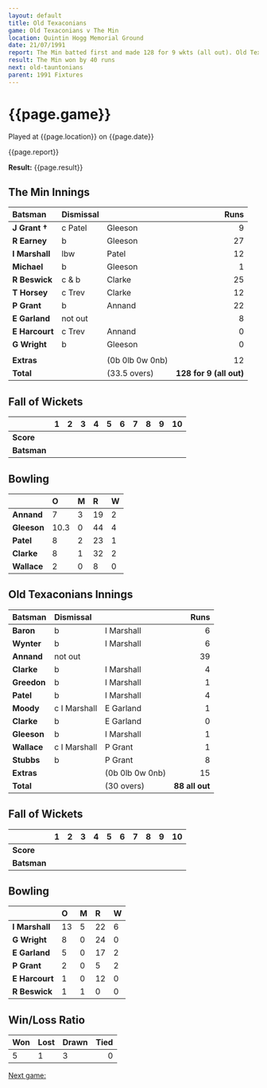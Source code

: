 ```yaml
---
layout: default
title: Old Texaconians
game: Old Texaconians v The Min
location: Quintin Hogg Memorial Ground
date: 21/07/1991
report: The Min batted first and made 128 for 9 wkts (all out). Old Texaconians were bowled out for 88
result: The Min won by 40 runs
next: old-tauntonians
parent: 1991 Fixtures
---
```


# {{page.game}}

Played at {{page.location}} on {{page.date}}

{{page.report}}

**Result:** {{page.result}}

## The Min Innings

| Batsman | Dismissal |  | Runs |
|:---|:---|---|---:|
| **J Grant &#8224;** | c Patel | Gleeson | 9 | 
| **R Earney** | b | Gleeson | 27 | 
| **I Marshall** | lbw | Patel | 12 | 
| **Michael** | b | Gleeson | 1 | 
| **R Beswick** | c & b | Clarke | 25 | 
| **T Horsey** | c Trev | Clarke| 12 | 
| **P Grant** | b | Annand | 22 | 
| **E Garland** | not out |  | 8 | 
| **E Harcourt** | c Trev | Annand | 0 | 
| **G Wright** | b | Gleeson | 0 | 
|  |  |  |  | 
| **Extras** | | (0b 0lb 0w 0nb) | 12 | 
| **Total** | | (33.5 overs) | **128 for 9 (all out)** | 

## Fall of Wickets

| | 1 | 2 | 3 | 4 | 5 | 6 | 7 | 8 | 9 | 10 |
|---|:---:|:---:|:---:|:---:|:---:|:---:|:---:|:---:|:---:|:---:|
| **Score** |  |  |  |  |  |  |  |  |  |  |
| **Batsman** |  |  |  |  |  |  |  |  |  |  |

## Bowling

| | O | M | R | W |
|---|:---|:---|:---|:---|
| **Annand** | 7 | 3 | 19 | 2 | 
| **Gleeson** | 10.3 | 0 | 44 | 4 | 
| **Patel** | 8 | 2 | 23 | 1 | 
| **Clarke** | 8 | 1 | 32 | 2 |
| **Wallace** | 2 | 0 | 8 | 0 |

## Old Texaconians Innings

| Batsman | Dismissal |  | Runs |
|:---|:---|---|---:|
| **Baron** | b | I Marshall | 6 | 
| **Wynter** | b | I Marshall | 6 | 
| **Annand** | not out |  | 39 | 
| **Clarke** | b | I Marshall | 4 | 
| **Greedon** | b | I Marshall | 1 | 
| **Patel** | b | I Marshall | 4 |
| **Moody** | c I Marshall | E Garland | 1 | 
| **Clarke** | b | E Garland | 0 |
| **Gleeson** | b | I Marshall | 1 | 
| **Wallace** | c I Marshall | P Grant | 1 | 
| **Stubbs** | b | P Grant | 8 |
| **Extras** | | (0b 0lb 0w 0nb) | 15 | 
| **Total** | | (30 overs) | **88 all out** | 

## Fall of Wickets

| | 1 | 2 | 3 | 4 | 5 | 6 | 7 | 8 | 9 | 10 |
|---|:---:|:---:|:---:|:---:|:---:|:---:|:---:|:---:|:---:|:---:|
| **Score** |  |  |  |  |  |  |  |  |  |  |
| **Batsman** |  |  |  |  |  |  |  |  |  |  |

## Bowling

| | O | M | R | W |
|---|:---|:---|:---|:---|
| **I Marshall** | 13 | 5 | 22 | 6 | 
| **G Wright** | 8 | 0 | 24 | 0 | 
| **E Garland** | 5 | 0 | 17 | 2 | 
| **P Grant** | 2 | 0 | 5 | 2 | 
| **E Harcourt** | 1 | 0 | 12 | 0 |
| **R Beswick** | 1 | 1 | 0 | 0 |

## Win/Loss Ratio

| Won | Lost | Drawn | Tied |
|:---|:---|:---|---:|
| 5 | 1 | 3 | 0 |

[Next game:]({{page.next}})